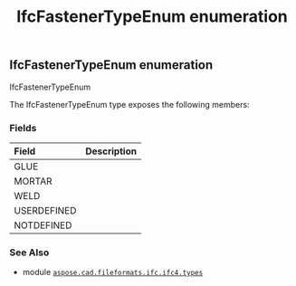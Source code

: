 ﻿---
title: IfcFastenerTypeEnum enumeration
second_title: Aspose.CAD for Python via .NET API References
description: 
type: docs
weight: 2770
url: /python-net/aspose.cad.fileformats.ifc.ifc4.types/ifcfastenertypeenum/
is_root: false
---

## IfcFastenerTypeEnum enumeration

IfcFastenerTypeEnum



The IfcFastenerTypeEnum type exposes the following members:

### Fields
| Field | Description |
| :- | :- |
| GLUE |  |
| MORTAR |  |
| WELD |  |
| USERDEFINED |  |
| NOTDEFINED |  |



### See Also
* module [`aspose.cad.fileformats.ifc.ifc4.types`](..)

